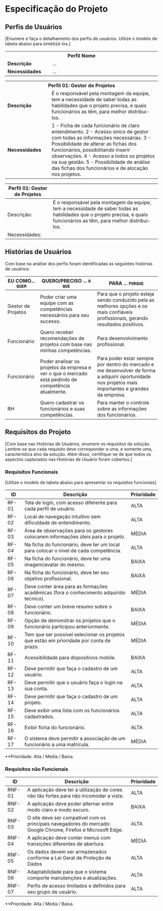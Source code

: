 # Especificação do Projeto

## Perfis de Usuários

[Enumere e faça o detalhamento dos perfis de usuários. Utilize o modelo de tabela abaixo para sintetizá-los.]

<table>
<tbody>
<tr align=center>
<th colspan="2">Perfil Nome </th>
</tr>
<tr>
<td width="150px"><b>Descrição</b></td>
<td width="600px">...</td>
</tr>
<tr>
<td><b>Necessidades</b></td>
<td>...</td>
</tr>
</tbody>
</table>


<table>
<tbody>
<tr align=center>
<th colspan="2">Perfil 01: Gestor de Projetos</th>
</tr>
<tr>
<td width="150px"><b>Descrição</b></td>
<td width="600px">É o responsável pela montagem da equipe, tem a necessidade de saber todas as habilidades que o projeto precisa, e quais funcionários as têm, para melhor distribui-los.</td>
</tr>
<tr>
<td><b>Necessidades</b></td>
<td> 1 - Ficha de cada funcionário de claro entendimento. 
  2 - Acesso único de gestor com todas as informações necessárias. 
  3 - Possibilidade de alterar as fichas dos funcionários, possibilitando inserir observações. 
  4 - Acesso a todos os projetos na sua gestão.
  5 - Possibilidade de análise das fichas dos funcionários e de alocação nos projetos.</td>
</tr>
</tbody>
</table>

|Perfil 01: Gestor de Projetos| |
|--------------------|---------------------------|
| Descrição: | É o responsável pela montagem da equipe, tem a necessidade de saber todas as habilidades que o projeto precisa, e quais funcionários as têm, para melhor distribui-los. |
| Necessidades: | 


## Histórias de Usuários

Com base na análise dos perfis foram identificadas as seguintes histórias de usuários:

|EU COMO... `QUEM`   | QUERO/PRECISO ... `O QUE` |PARA ... `PORQUE`                 |
|--------------------|---------------------------|----------------------------------|
| Gestor de Projetos | Poder criar uma equipe com as competências necessários para seu sucesso.| Para que o projeto esteja sendo conduzido pela as melhores opções e os mais confiáveis profissionais, gerando resultados positivos. |
| Funcionário | Quero receber recomendações de projetos com base nas minhas competências. | Para desenvolvimento profissional. |
| Funcionário | Poder analisar os projetos da empresa e ver o que o mercado está pedindo de competência atualmente. | Para poder estar sempre por dentro do mercado e me desenvolver de forma a adquirir oportunidade nos projetos mais importantes e grandes da empresa. |
| RH | Quero cadastrar os funcionários e suas competências. | Para manter o controle sobre as informações dos funcionários. |


## Requisitos do Projeto

[Com base nas Histórias de Usuários, enumere os requisitos da solução. Lembre-se que cada requisito deve corresponder a uma, e somente uma, característica alvo da solução. Além disso, certifique-se de que todos os aspectos capturados nas Histórias de Usuário foram cobertos.]

### Requisitos Funcionais

[Utilize o modelo de tabela abaixo para apresentar os requisitos funcionais]

|ID    | Descrição                | Prioridade |
|--------------------|---------------------------|----------------------------------|
| RF- 01 | Tela de login, com acesso diferente para cada perfil de usuário. | ALTA | 
| RF- 02 | Local de navegação intuitivo sem dificuldade de entendimento. | ALTA | 
| RF- 03 | Área de observações para os gestores colocarem informações úteis para o projeto. | MÉDIA | 
| RF-04 | Na ficha do funcionário, deve ter um local para colocar o nível de cada competência. | ALTA | 
| RF-05 | Na ficha do funcionário, deve ter uma imagem/avatar do mesmo. | BAIXA | 
| RF-06 | Na ficha do funcionário, deve ter seu objetivo profissional. | BAIXA | 
| RF-07 | Deve conter área para as formações acadêmicas (fora o conhecimento adquirido técnico). | MÉDIA | 
| RF-08 | Deve conter um breve resumo sobre o funcionário. | BAIXA | 
| RF-09 | Opção de demonstrar os projetos que o funcionário participou anteriormente. | MÉDIA | 
| RF-10 | Tem que ser possível selecionar os projetos que estão em prioridade por conta de prazo. | MÉDIA | 
| RF-11 | Acessibilidade para dispositivos mobile. | BAIXA | 
| RF-12 | Deve permitir que faça o cadastro de um usuário. | ALTA | 
| RF-13 | Deve permitir que o usuário faça o login na sua conta. | ALTA | 
| RF-14 | Deve permitir que faça o cadastro de um projeto. | ALTA | 
| RF-15 | Deve exibir uma lista com os funcionários cadastrados. | ALTA | 
| RF-16 | Exibir ficha do funcionário. | ALTA | 
| RF-17 | O sistema deve permitir a associação de um funcionário a uma matrícula. | MÉDIA | 

**Prioridade: Alta / Média / Baixa. 

### Requisitos não Funcionais

|ID      | Descrição               |Prioridade |
|--------------------|---------------------------|----------------------------------|
| RNF-01 | A aplicação deve ter a utilização de cores não tão fortes para não incomodar a vista. | ALTA | 
| RNF- 02 | A aplicação deve poder alternar entre modo claro e modo escuro. | BAIXA | 
| RNF-03 | O site deve ser compatível com os principais navegadores do mercado: Google Chrome, Firefox e Microsoft Edge. | ALTA | 
| RNF-04 | A aplicação deve conter menus com transições diferentes de abertura. | MÉDIA | 
| RNF-05 | Os dados devem ser armazenados conforme a Lei Geral de Proteção de Dados | ALTA | 
| RNF-06 | Adaptabilidade para que o sistema comporte manutenções e atualizações. | ALTA | 
| RNF-07 | Perfis de acesso limitados e definidos para seu grupo de usuário. | ALTA | 

**Prioridade: Alta / Média / Baixa. 

